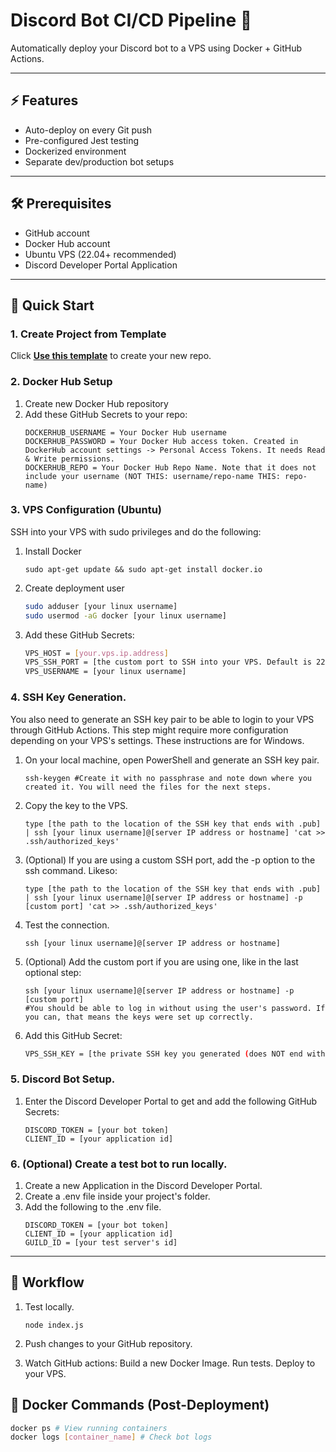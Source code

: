 # Discord Bot CI/CD Pipeline 🚀

Automatically deploy your Discord bot to a VPS using Docker + GitHub Actions.  

---

## ⚡ Features
- Auto-deploy on every Git push
- Pre-configured Jest testing
- Dockerized environment
- Separate dev/production bot setups

---

## 🛠️ Prerequisites
- GitHub account
- Docker Hub account
- Ubuntu VPS (22.04+ recommended)
- Discord Developer Portal Application

---

## 🚀 Quick Start

### 1. Create Project from Template
Click **[Use this template](https://github.com/vinmeza/cicd-baseline-discordbot/generate)** to create your new repo.

### 2. Docker Hub Setup
1. Create new Docker Hub repository  
2. Add these GitHub Secrets to your repo:
   ```
   DOCKERHUB_USERNAME = Your Docker Hub username
   DOCKERHUB_PASSWORD = Your Docker Hub access token. Created in DockerHub account settings -> Personal Access Tokens. It needs Read & Write permissions.
   DOCKERHUB_REPO = Your Docker Hub Repo Name. Note that it does not include your username (NOT THIS: username/repo-name THIS: repo-name)

### 3. VPS Configuration (Ubuntu)
SSH into your VPS with sudo privileges and do the following:
1. Install Docker
    ```
    sudo apt-get update && sudo apt-get install docker.io
    
2. Create deployment user
    ```bash
    sudo adduser [your linux username]
    sudo usermod -aG docker [your linux username]
3. Add these GitHub Secrets:
    ```bash
    VPS_HOST = [your.vps.ip.address]
    VPS_SSH_PORT = [the custom port to SSH into your VPS. Default is 22]
    VPS_USERNAME = [your linux username]

### 4. SSH Key Generation. 
You also need to generate an SSH key pair to be able to login to your VPS through GitHub Actions. This step might require more configuration depending on your VPS's settings.
These instructions are for Windows.
1. On your local machine, open PowerShell and generate an SSH key pair.
   ```
   ssh-keygen #Create it with no passphrase and note down where you created it. You will need the files for the next steps.  
2. Copy the key to the VPS.
    ```
    type [the path to the location of the SSH key that ends with .pub] | ssh [your linux username]@[server IP address or hostname] 'cat >> .ssh/authorized_keys'
3. (Optional) If you are using a custom SSH port, add the -p option to the ssh command. Likeso:
    ```
    type [the path to the location of the SSH key that ends with .pub] | ssh [your linux username]@[server IP address or hostname] -p [custom port] 'cat >> .ssh/authorized_keys'
4. Test the connection.
   ```
   ssh [your linux username]@[server IP address or hostname]
5. (Optional) Add the custom port if you are using one, like in the last optional step:
    ```
    ssh [your linux username]@[server IP address or hostname] -p [custom port]
    #You should be able to log in without using the user's password. If you can, that means the keys were set up correctly.

6. Add this GitHub Secret:
    ```bash
    VPS_SSH_KEY = [the private SSH key you generated (does NOT end with .pub). Open it with notepad and paste the entire file here]

### 5. Discord Bot Setup.
1. Enter the Discord Developer Portal to get and add the following GitHub Secrets:
    ```
    DISCORD_TOKEN = [your bot token]
    CLIENT_ID = [your application id]

### 6. (Optional) Create a test bot to run locally.
1. Create a new Application in the Discord Developer Portal.
2. Create a .env file inside your project's folder.
3. Add the following to the .env file.
    ```
   DISCORD_TOKEN = [your bot token]
   CLIENT_ID = [your application id]
   GUILD_ID = [your test server's id]

---

## 🔄 Workflow
1. Test locally.
    ```
    node index.js

2. Push changes to your GitHub repository.
   
3. Watch GitHub actions:
    Build a new Docker Image.
    Run tests.
    Deploy to your VPS.

## 🐳 Docker Commands (Post-Deployment)

```bash
docker ps # View running containers
docker logs [container_name] # Check bot logs
